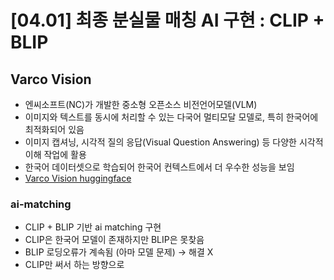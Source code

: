 # [04.01] 최종 분실물 매칭 AI 구현 : CLIP + BLIP

## Varco Vision
- 엔씨소프트(NC)가 개발한 중소형 오픈소스 비전언어모델(VLM)
- 이미지와 텍스트를 동시에 처리할 수 있는 다국어 멀티모달 모델로, 특히 한국어에 최적화되어 있음
- 이미지 캡셔닝, 시각적 질의 응답(Visual Question Answering) 등 다양한 시각적 이해 작업에 활용
- 한국어 데이터셋으로 학습되어 한국어 컨텍스트에서 더 우수한 성능을 보임
- [Varco Vision huggingface](https://huggingface.co/NCSOFT/VARCO-VISION-14B)

### ai-matching
- CLIP + BLIP 기반 ai matching 구현
- CLIP은 한국어 모델이 존재하지만 BLIP은 못찾음
- BLIP 로딩오류가 계속됨 (아마 모델 문제) → 해결 X
- CLIP만 써서 하는 방향으로